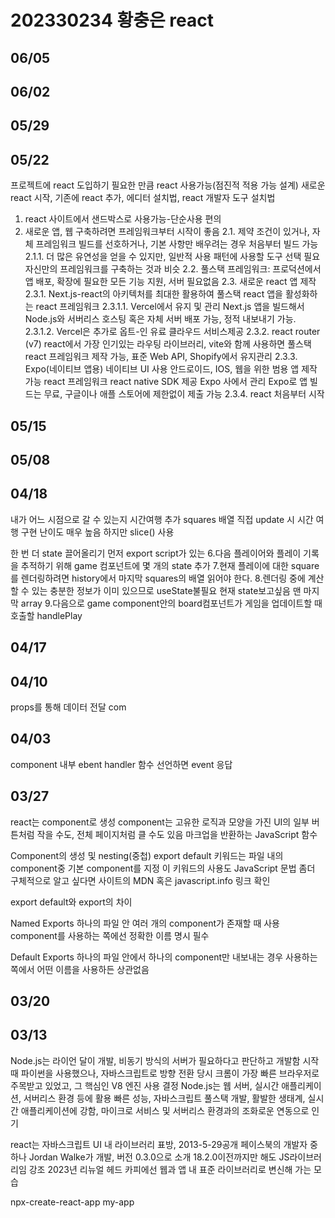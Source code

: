 # 202330234 황충은 react
## 06/05
## 06/02

## 05/29
## 05/22
프로젝트에 react 도입하기
필요한 만큼 react 사용가능(점진적 적용 가능 설계)
새로운 react 시작, 기존에 react 추가, 에디터 설치법, react 개발자 도구 설치법
1. react 사이트에서 샌드박스로 사용가능-단순사용 편의
2. 새로운 앱, 웹 구축하려면 프레임워크부터 시작이 좋음
   2.1. 제약 조건이 있거나, 자체 프레임워크 빌드를 선호하거나, 기본 사항만 배우려는 경우 처음부터 빌드 가능
   2.1.1. 더 많은 유연성을 얻을 수 있지만, 일반적 사용 패턴에 사용할 도구 선택 필요
     자신만의 프레임워크를 구축하는 것과 비슷
   2.2. 풀스택 프레임워크: 프로덕션에서 앱 배포, 확장에 필요한 모든 기능 지원, 서버 필요없음
   2.3. 새로운 react 앱 제작
   2.3.1. Next.js-react의 아키텍처를 최대한 활용하여 풀스택 react 앱을 활성화하는 react 프레임워크
   2.3.1.1. Vercel에서 유지 및 관리 Next.js 앱을 빌드해서 Node.js와 서버리스 호스팅 혹은 자체 서버 배포 가능, 정적 내보내기 가능.
   2.3.1.2. Vercel은 추가로 옵트-인 유료 클라우드 서비스제공
   2.3.2. react router (v7) react에서 가장 인기있는 라우팅 라이브러리, vite와 함께 사용하면 풀스택 react 프레임워크 제작 가능, 표준 Web API, Shopify에서 유지관리
   2.3.3. Expo(네이티브 앱용)
     네이티브 UI 사용 안드로이드, IOS, 웹을 위한 범용 앱 제작 가능 react 프레임워크
     react native SDK 제공
     Expo 사에서 관리
     Expo로 앱 빌드는 무료, 구글이나 애플 스토어에 제한없이 제출 가능
   2.3.4. react 처음부터 시작
   
     
## 05/15
## 05/08
## 04/18
내가 어느 시점으로 갈 수 있는지 
시간여행 추가
squares 배열 직접 update 시 시간 여행 구현 난이도 매우 높음
하지만 slice() 사용

한 번 더 state 끌어올리기
먼저 export script가 있는
6.다음 플레이어와 플레이 기록을 추적하기 위해 game 컴포넌트에 몇 개의 state 추가
7.현재 플레이에 대한 square를 렌더링하려면 history에서 마지막 squares의 배열 읽어야 한다.
8.렌더링 중에 계산할 수 있는 충분한 정보가 이미 있으므로 useState불필요
현재 state보고싶음 맨 마지막 array
9.다음으로 game component안의 board컴포넌트가 게임을 업데이트할 때 호출할 handlePlay
## 04/17

## 04/10
props를 통해 데이터 전달
com

## 04/03
component 내부 ebent handler 함수 선언하면 event 응답

## 03/27
react는 component로 생성
component는 고유한 로직과 모양을 가진 UI의 일부
버튼처럼 작을 수도, 전체 페이지처럼 클 수도 있음
마크업을 반환하는 JavaScript 함수

Component의 생성 및 nesting(중첩)
export default 키워드는 파일 내의 component중 기본 component를 지정
이 키워드의 사용도 JavaScript 문법
좀더 구체적으로 알고 싶다면 사이트의 MDN 혹은 javascript.info 링크 확인

export default와 export의 차이

Named Exports
하나의 파일 안 여러 개의 component가 존재할 때 사용
component를 사용하는 쪽에선 정확한 이름 명시 필수

Default Exports
하나의 파일 안에서 하나의 component만 내보내는 경우
사용하는 쪽에서 어떤 이름을 사용하든 상관없음



## 03/20

## 03/13

Node.js는 라이언 달이 개발, 비동기 방식의 서버가 필요하다고 판단하고 개발함
시작 때 파이썬을 사용했으나, 자바스크립트로 방향 전환
당시 크롬이 가장 빠른 브라우저로 주목받고 있었고, 그 핵심인 V8 엔진 사용 결정
Node.js는 웹 서버, 실시간 애플리케이션, 서버리스 환경 등에 활용
빠른 성능, 자바스크립트 풀스택 개발, 활발한 생태계, 실시간 애플리케이션에 강함, 마이크로 서비스 및 서버리스 환경과의 조화로운 연동으로 인기

react는 자바스크립트 UI 내 라이브러리 표방, 2013-5-29공개
페이스북의 개발자 중 하나 Jordan Walke가 개발, 버전 0.3.0으로 소개
18.2.0이전까지만 해도 JS라이브러리임 강조
2023년 리뉴얼 헤드 카피에선 웹과 앱 내 표준 라이브러리로 변신해 가는 모습

npx-create-react-app my-app





